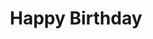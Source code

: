 ---
title: Happy Birthday
event: Assassination of MLK
category:
artist: Stevie Wonder
released: 1981
video: <iframe width="560" height="315" src="https://www.youtube.com/embed/inS9gAgSENE" title="YouTube video player" frameborder="0" allow="accelerometer; autoplay; clipboard-write; encrypted-media; gyroscope; picture-in-picture" allowfullscreen></iframe>
description: Lorem ipsum dolor sit amet, consectetur adipiscing elit, sed do eiusmod tempor incididunt ut labore et dolore magna aliqua. Semper quis lectus nulla at volutpat diam ut venenatis tellus
lyrics: 
---